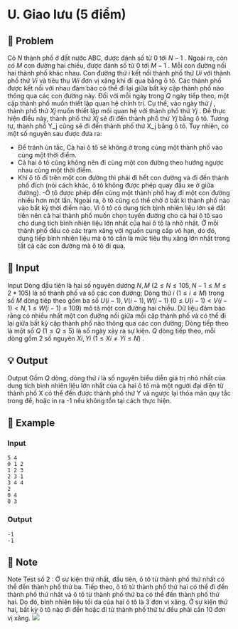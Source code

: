 # U. Giao lưu (5 điểm)

## 📖 Problem

Có
$N$
thành phố ở đất nước ABC, được đánh số từ
$0$
tới
$N- 1$
. Ngoài ra, còn có
$M$
con đường hai chiều, được đánh số từ
$0$
tới
$M- 1$
. Mỗi con đường nối hai thành phố khác nhau. Con đường thứ
$i$
kết nối thành phố thứ
$Ui$
với thành phố thứ
$Vi$
và tiêu thụ
$Wi$
đơn vị xăng khi đi qua bằng ô tô. Các thành phố được kết nối với nhau đảm bảo có thể đi lại giữa bất kỳ cặp thành phố nào thông qua các con đường này.
Đối với mỗi ngày trong
$Q$
ngày tiếp theo, một cặp thành phố muốn thiết lập quan hệ chính trị. Cụ thể, vào ngày thứ
$j$
, thành phố thứ
$Xj$
muốn thiết lập mối quan hệ với thành phố thứ
$Yj$
.
Để thực hiện điều này, thành phố thứ
$Xj$
sẽ
đi đến thành phố
thứ
$Yj$
bằng ô tô. Tương tự, thành phố Y_j cũng sẽ
đi đến thành phố
thứ X_j bằng ô tô. Tuy nhiên, có một số nguyên sau được đưa ra:
- Để tránh ùn tắc, Cả hai ô tô sẽ
không
ở trong cùng một thành phố vào cùng một thời điểm.
- Cả hai ô tô cũng không nên đi cùng
một con đường
theo hướng ngược nhau cùng một thời điểm.
- Khi ô tô đi trên một con đường thì phải
đi hết
con đường và đi đến thành phố đích (nói cách khác, ô tô không được phép quay đầu xe ở giữa đường).
-Ô tô được phép đến cùng một thành phố hay đi một con đường
nhiều
hơn một lần. Ngoài ra, ô tô cũng có thể
chờ
ở bất kì thành phố nào vào bất kỳ thời điểm nào.
Vì ô tô có dung tích bình nhiên liệu lớn sẽ đắt tiền nên cả hai thành phố muốn chọn tuyến đường cho cả hai ô tô sao cho dung tích bình nhiên liệu lớn nhất của hai ô tô là nhỏ nhất.
Ở mỗi thành phố đều có các trạm xăng với nguồn cung cấp vô hạn, do đó, dung tiếp bình nhiên liệu mà ô tô cần là mức tiêu thụ xăng lớn nhất trong tất cả các con đường mà ô tô đi qua.


## 🧩 Input

Input
Dòng đầu tiên là hai số nguyên dương
$N,M$
$(2 ≤N≤ 105,N- 1 ≤M≤ 2 * 105)$
là số thành phố và số các con đường;
Dòng thứ
$i$
$(1 ≤i≤M)$
trong số
$M$
dòng tiêp theo gồm ba số
$U(i- 1),V(i- 1),W(i- 1)$
$(0 ≤U(i- 1)<V(i- 1)<N, 1 ≤W(i- 1)≤ 109)$
mô tả một con đường hai chiều.
Dữ liệu đảm bảo rằng có nhiều nhất một con đường nối giữa mỗi cặp thành phố và có thể đi lại giữa bất kỳ cặp thành phố nào thông qua các con đường;
Dòng tiếp theo là một số
$Q$
$(1 ≤Q≤ 5)$
là số ngày xảy ra sự kiện.
$Q$
dòng tiếp theo, mỗi dòng gồm
$2$
số nguyên
$Xi,Yi$
$(1 ≤Xi≠Yi≤N)$
.


## 💡 Output

Output
Gồm
$Q$
dòng, dòng thứ
$i$
là số nguyên biểu diễn giá trị nhỏ nhất của dung tích bình nhiên liệu lớn nhất của cả hai ô tô mà một người đại diện từ thành phố X có thể đến được thành phố thứ Y và ngược lại thỏa mãn quy tắc trong đề, hoặc in ra -1 nếu không tồn tại cách thực hiện.


## 🧠 Example

### Input

```text
5 4
0 1 2
1 2 3
2 3 1
3 4 4
2
0 4
0 3
```

### Output

```text
-1
-1
```



## 📝 Note

Note
Test số
$2$
:
Ở sự kiện thứ nhất, đầu tiên, ô tô từ thành phố thứ nhất có thể đến thành phố thứ ba. Tiếp theo, ô tô từ thành phố thứ hai có thể đi đến thành phố thứ nhất và ô tô từ thành phố thứ ba có thể đến thành phố thứ hai. Do đó, bình nhiên liệu tối da của hai ô tô là 3 đơn vị xăng.
Ở sự kiện thứ hai, bất kỳ ô tô nào đi đến hoặc đi từ thành phố thứ tư đều phải cần 10 đơn vị xăng.
![](https://espresso.codeforces.com/d556f32ec87102d6723c41d3fa468a4d89cb90a1.png)

